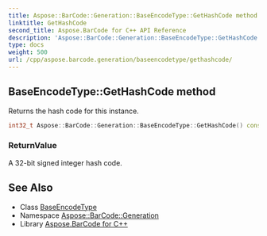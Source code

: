 ```yaml
---
title: Aspose::BarCode::Generation::BaseEncodeType::GetHashCode method
linktitle: GetHashCode
second_title: Aspose.BarCode for C++ API Reference
description: 'Aspose::BarCode::Generation::BaseEncodeType::GetHashCode method. Returns the hash code for this instance in C++.'
type: docs
weight: 500
url: /cpp/aspose.barcode.generation/baseencodetype/gethashcode/
---
```

## BaseEncodeType::GetHashCode method


Returns the hash code for this instance.

```cpp
int32_t Aspose::BarCode::Generation::BaseEncodeType::GetHashCode() const override
```


### ReturnValue

A 32-bit signed integer hash code.

## See Also

* Class [BaseEncodeType](../)
* Namespace [Aspose::BarCode::Generation](../../)
* Library [Aspose.BarCode for C++](../../../)
